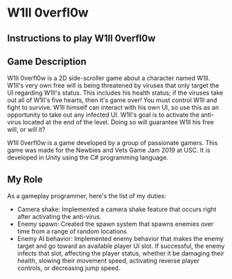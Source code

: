 # W1ll 0verfl0w

## Instructions to play W1ll 0verfl0w

## Game Description
W1ll 0verfl0w is a 2D side-scroller game about a character named W1ll. W1ll's very own free will is being threatened by viruses
that only target the UI regarding W1ll's status. This includes his health status; if the viruses take out all of W1ll's five 
hearts, then it's game over! You must control W1ll and fight to survive. W1ll himself can interact with his own UI, so use this
as an opportunity to take out any infected UI. W1ll's goal is to activate the anti-virus located at the end of the level. 
Doing so will guarantee W1ll his free will, or will it?

W1ll 0verfl0w is a game developed by a group of passionate gamers. This game was made for the Newbies and Vets Game Jam 2019 at 
USC. It is developed in Unity using the C# programming language.

## My Role 
As a gameplay programmer, here's the list of my duties:
- Camera shake: Implemented a camera shake feature that occurs right after activating the anti-virus.
- Enemy spawn: Created the spawn system that spawns enemies over time from a range of random locations
- Enemy AI behavior: Implemented enemy behavior that makes the enemy target and go toward an available player UI slot. If 
successful, the enemy infects that slot, affecting the player status, whether it be damaging their health, slowing their movement 
speed, activating reverse player controls, or decreasing jump speed.
